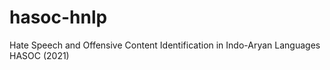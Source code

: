 # hasoc-hnlp
Hate Speech and Offensive Content Identification in Indo-Aryan Languages HASOC (2021)

